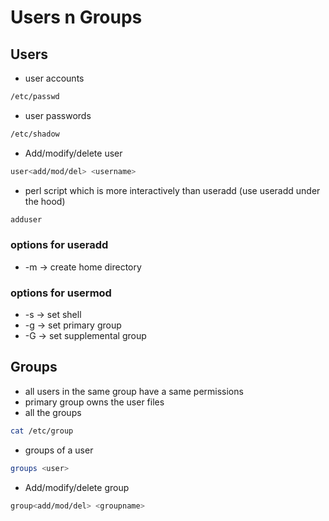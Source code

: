 # Users n Groups
## Users

- user accounts
```bash
/etc/passwd
```

- user passwords
```bash
/etc/shadow
```

- Add/modify/delete user
```bash
user<add/mod/del> <username>
```

- perl script which is more interactively than useradd (use useradd under the hood)
```bash
adduser 
```

### options for useradd
- -m -> create home directory

### options for usermod
- -s -> set shell
- -g <group> <user>-> set primary group
- -G -> set supplemental group

## Groups
- all users in the same group have a same permissions
- primary group owns the user files
- all the groups
```bash
cat /etc/group
```

- groups of a user
```bash
groups <user>
```

- Add/modify/delete group
```bash
group<add/mod/del> <groupname>
```
 